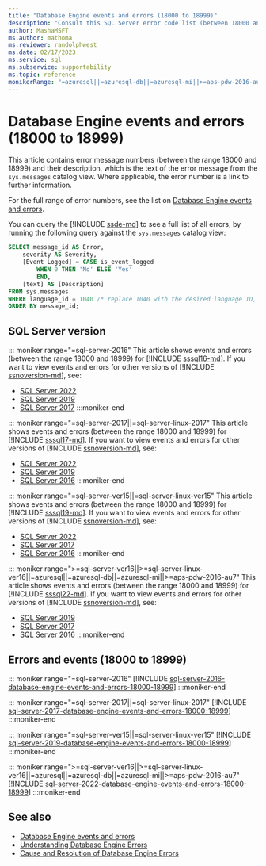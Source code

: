 ```yaml
---
title: "Database Engine events and errors (18000 to 18999)"
description: "Consult this SQL Server error code list (between 18000 and 18999) to find explanations for error messages for SQL Server database engine events."
author: MashaMSFT
ms.author: mathoma
ms.reviewer: randolphwest
ms.date: 02/17/2023
ms.service: sql
ms.subservice: supportability
ms.topic: reference
monikerRange: "=azuresql||=azuresql-db||=azuresql-mi||>=aps-pdw-2016-au7||>=sql-server-2016||>=sql-server-linux-2017"
---
```

# Database Engine events and errors (18000 to 18999)

This article contains error message numbers (between the range 18000 and 18999) and their description, which is the text of the error message from the `sys.messages` catalog view. Where applicable, the error number is a link to further information.

For the full range of error numbers, see the list on [Database Engine events and errors](database-engine-events-and-errors.md#errors-and-events).

You can query the [!INCLUDE [ssde-md](../../includes/ssde-md.md)] to see a full list of all errors, by running the following query against the `sys.messages` catalog view:

```sql
SELECT message_id AS Error,
    severity AS Severity,
    [Event Logged] = CASE is_event_logged
        WHEN 0 THEN 'No' ELSE 'Yes'
        END,
    [text] AS [Description]
FROM sys.messages
WHERE language_id = 1040 /* replace 1040 with the desired language ID, such as 1033 for US English*/
ORDER BY message_id;
```

## SQL Server version

::: moniker range="=sql-server-2016"
This article shows events and errors (between the range 18000 and 18999) for [!INCLUDE [sssql16-md](../../includes/sssql16-md.md)]. If you want to view events and errors for other versions of [!INCLUDE [ssnoversion-md](../../includes/ssnoversion-md.md)], see:

- [SQL Server 2022](?view=sql-server-ver16&preserve-view=true)
- [SQL Server 2019](?view=sql-server-ver15&preserve-view=true)
- [SQL Server 2017](?view=sql-server-2017&preserve-view=true)
:::moniker-end

::: moniker range="=sql-server-2017||=sql-server-linux-2017"
This article shows events and errors (between the range 18000 and 18999) for [!INCLUDE [sssql17-md](../../includes/sssql17-md.md)]. If you want to view events and errors for other versions of [!INCLUDE [ssnoversion-md](../../includes/ssnoversion-md.md)], see:

- [SQL Server 2022](?view=sql-server-ver16&preserve-view=true)
- [SQL Server 2019](?view=sql-server-ver15&preserve-view=true)
- [SQL Server 2016](?view=sql-server-2016&preserve-view=true)
:::moniker-end

::: moniker range="=sql-server-ver15||=sql-server-linux-ver15"
This article shows events and errors (between the range 18000 and 18999) for [!INCLUDE [sssql19-md](../../includes/sssql19-md.md)]. If you want to view events and errors for other versions of [!INCLUDE [ssnoversion-md](../../includes/ssnoversion-md.md)], see:

- [SQL Server 2022](?view=sql-server-ver16&preserve-view=true)
- [SQL Server 2017](?view=sql-server-2017&preserve-view=true)
- [SQL Server 2016](?view=sql-server-2016&preserve-view=true)
:::moniker-end

::: moniker range=">=sql-server-ver16||>=sql-server-linux-ver16||=azuresql||=azuresql-db||=azuresql-mi||>=aps-pdw-2016-au7"
This article shows events and errors (between the range 18000 and 18999) for [!INCLUDE [sssql22-md](../../includes/sssql22-md.md)]. If you want to view events and errors for other versions of [!INCLUDE [ssnoversion-md](../../includes/ssnoversion-md.md)], see:

- [SQL Server 2019](?view=sql-server-ver15&preserve-view=true)
- [SQL Server 2017](?view=sql-server-2017&preserve-view=true)
- [SQL Server 2016](?view=sql-server-2016&preserve-view=true)
:::moniker-end

## Errors and events (18000 to 18999)

::: moniker range="=sql-server-2016"
[!INCLUDE [sql-server-2016-database-engine-events-and-errors-18000-18999](includes/sql-server-2016-database-engine-events-and-errors-18000-18999.md)]
:::moniker-end

::: moniker range="=sql-server-2017||=sql-server-linux-2017"
[!INCLUDE [sql-server-2017-database-engine-events-and-errors-18000-18999](includes/sql-server-2017-database-engine-events-and-errors-18000-18999.md)]
:::moniker-end

::: moniker range="=sql-server-ver15||=sql-server-linux-ver15"
[!INCLUDE [sql-server-2019-database-engine-events-and-errors-18000-18999](includes/sql-server-2019-database-engine-events-and-errors-18000-18999.md)]
:::moniker-end

::: moniker range=">=sql-server-ver16||>=sql-server-linux-ver16||=azuresql||=azuresql-db||=azuresql-mi||>=aps-pdw-2016-au7"
[!INCLUDE [sql-server-2022-database-engine-events-and-errors-18000-18999](includes/sql-server-2022-database-engine-events-and-errors-18000-18999.md)]
:::moniker-end

## See also

- [Database Engine events and errors](database-engine-events-and-errors.md)
- [Understanding Database Engine Errors](../../relational-databases/errors-events/understanding-database-engine-errors.md)
- [Cause and Resolution of Database Engine Errors](/previous-versions/sql/sql-server-2016/ms365262(v=sql.130))
